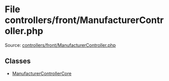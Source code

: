 File controllers/front/ManufacturerController.php
=========

Source: [controllers/front/ManufacturerController.php](https://github.com/PrestaShop/PrestaShop/blob/1.6.1.1/controllers/front/ManufacturerController.php)


Classes
-------

* [ManufacturerControllerCore](class.ManufacturerControllerCore.md)

